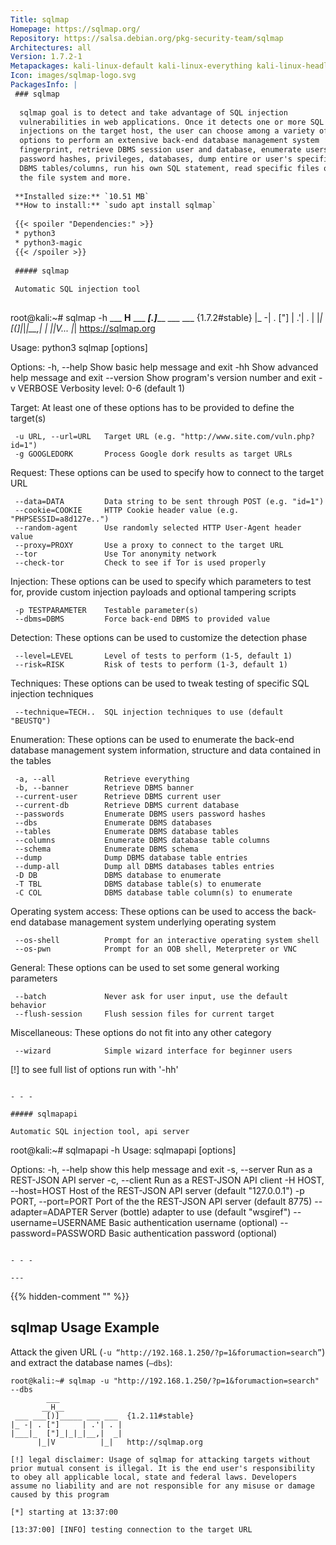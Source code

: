 ```yaml
---
Title: sqlmap
Homepage: https://sqlmap.org/
Repository: https://salsa.debian.org/pkg-security-team/sqlmap
Architectures: all
Version: 1.7.2-1
Metapackages: kali-linux-default kali-linux-everything kali-linux-headless kali-linux-large kali-linux-nethunter kali-tools-database kali-tools-exploitation kali-tools-information-gathering kali-tools-top10 kali-tools-vulnerability kali-tools-web 
Icon: images/sqlmap-logo.svg
PackagesInfo: |
 ### sqlmap
 
  sqlmap goal is to detect and take advantage of SQL injection
  vulnerabilities in web applications. Once it detects one or more SQL
  injections on the target host, the user can choose among a variety of
  options to perform an extensive back-end database management system
  fingerprint, retrieve DBMS session user and database, enumerate users,
  password hashes, privileges, databases, dump entire or user's specific
  DBMS tables/columns, run his own SQL statement, read specific files on
  the file system and more.
 
 **Installed size:** `10.51 MB`  
 **How to install:** `sudo apt install sqlmap`  
 
 {{< spoiler "Dependencies:" >}}
 * python3
 * python3-magic
 {{< /spoiler >}}
 
 ##### sqlmap
 
 Automatic SQL injection tool
 
 ```
 root@kali:~# sqlmap -h
         ___
        __H__
  ___ ___[.]_____ ___ ___  {1.7.2#stable}
 |_ -| . ["]     | .'| . |
 |___|_  [(]_|_|_|__,|  _|
       |_|V...       |_|   https://sqlmap.org
 
 Usage: python3 sqlmap [options]
 
 Options:
   -h, --help            Show basic help message and exit
   -hh                   Show advanced help message and exit
   --version             Show program's version number and exit
   -v VERBOSE            Verbosity level: 0-6 (default 1)
 
   Target:
     At least one of these options has to be provided to define the
     target(s)
 
     -u URL, --url=URL   Target URL (e.g. "http://www.site.com/vuln.php?id=1")
     -g GOOGLEDORK       Process Google dork results as target URLs
 
   Request:
     These options can be used to specify how to connect to the target URL
 
     --data=DATA         Data string to be sent through POST (e.g. "id=1")
     --cookie=COOKIE     HTTP Cookie header value (e.g. "PHPSESSID=a8d127e..")
     --random-agent      Use randomly selected HTTP User-Agent header value
     --proxy=PROXY       Use a proxy to connect to the target URL
     --tor               Use Tor anonymity network
     --check-tor         Check to see if Tor is used properly
 
   Injection:
     These options can be used to specify which parameters to test for,
     provide custom injection payloads and optional tampering scripts
 
     -p TESTPARAMETER    Testable parameter(s)
     --dbms=DBMS         Force back-end DBMS to provided value
 
   Detection:
     These options can be used to customize the detection phase
 
     --level=LEVEL       Level of tests to perform (1-5, default 1)
     --risk=RISK         Risk of tests to perform (1-3, default 1)
 
   Techniques:
     These options can be used to tweak testing of specific SQL injection
     techniques
 
     --technique=TECH..  SQL injection techniques to use (default "BEUSTQ")
 
   Enumeration:
     These options can be used to enumerate the back-end database
     management system information, structure and data contained in the
     tables
 
     -a, --all           Retrieve everything
     -b, --banner        Retrieve DBMS banner
     --current-user      Retrieve DBMS current user
     --current-db        Retrieve DBMS current database
     --passwords         Enumerate DBMS users password hashes
     --dbs               Enumerate DBMS databases
     --tables            Enumerate DBMS database tables
     --columns           Enumerate DBMS database table columns
     --schema            Enumerate DBMS schema
     --dump              Dump DBMS database table entries
     --dump-all          Dump all DBMS databases tables entries
     -D DB               DBMS database to enumerate
     -T TBL              DBMS database table(s) to enumerate
     -C COL              DBMS database table column(s) to enumerate
 
   Operating system access:
     These options can be used to access the back-end database management
     system underlying operating system
 
     --os-shell          Prompt for an interactive operating system shell
     --os-pwn            Prompt for an OOB shell, Meterpreter or VNC
 
   General:
     These options can be used to set some general working parameters
 
     --batch             Never ask for user input, use the default behavior
     --flush-session     Flush session files for current target
 
   Miscellaneous:
     These options do not fit into any other category
 
     --wizard            Simple wizard interface for beginner users
 
 [!] to see full list of options run with '-hh'
 ```
 
 - - -
 
 ##### sqlmapapi
 
 Automatic SQL injection tool, api server
 
 ```
 root@kali:~# sqlmapapi -h
 Usage: sqlmapapi [options]
 
 Options:
   -h, --help            show this help message and exit
   -s, --server          Run as a REST-JSON API server
   -c, --client          Run as a REST-JSON API client
   -H HOST, --host=HOST  Host of the REST-JSON API server (default "127.0.0.1")
   -p PORT, --port=PORT  Port of the the REST-JSON API server (default 8775)
   --adapter=ADAPTER     Server (bottle) adapter to use (default "wsgiref")
   --username=USERNAME   Basic authentication username (optional)
   --password=PASSWORD   Basic authentication password (optional)
 ```
 
 - - -
 
---
```

{{% hidden-comment "<!--Do not edit anything above this line-->" %}}

## sqlmap Usage Example

Attack the given URL (`-u “http://192.168.1.250/?p=1&forumaction=search”`) and extract the database names (`–dbs`):

```
root@kali:~# sqlmap -u "http://192.168.1.250/?p=1&forumaction=search" --dbs
        ___
       __H__
 ___ ___[)]_____ ___ ___  {1.2.11#stable}
|_ -| . ["]     | .'| . |
|___|_  ["]_|_|_|__,|  _|
      |_|V          |_|   http://sqlmap.org

[!] legal disclaimer: Usage of sqlmap for attacking targets without prior mutual consent is illegal. It is the end user's responsibility to obey all applicable local, state and federal laws. Developers assume no liability and are not responsible for any misuse or damage caused by this program

[*] starting at 13:37:00

[13:37:00] [INFO] testing connection to the target URL
```
